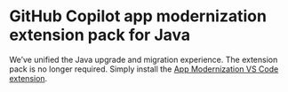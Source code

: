 # GitHub Copilot app modernization extension pack for Java

We’ve unified the Java upgrade and migration experience. The extension pack is no longer required. Simply install the [App Modernization VS Code extension](https://marketplace.visualstudio.com/items?itemName=vscjava.migrate-java-to-azure).

